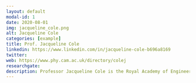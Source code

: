 ```yaml
---
layout: default
modal-id: 1
date: 2020-08-01
img: jacqueline_cole.png
alt: Jacqueline Cole
categories: [example]
title: Prof. Jacqueline Cole
linkedin: https://www.linkedin.com/in/jacqueline-cole-b696a8169
twitter:
web: https://www.phy.cam.ac.uk/directory/colej
researchgate:
description: Professor Jacqueline Cole is the Royal Academy of Engineering Research Professor in Materials Physics at the University of Cambridge. She also heads the Molecular Engineering department and holds the BASF/Royal Academy of Engineering Research Chair in Data-driven Molecular Engineering of Functional Materials, partly funded by ISIS neutron and Muon Source at STFC Rutherford Appleton Laboratory in Oxfordshire, UK. She has a joint appointment in both the Physics Department (Cavendish Laboratory) and the Department of Chemical Engineering and Biotechnology at Cambridge. Her research combines artificial intelligence, data science, computational methods, and experimental research to create a data-driven materials discovery process. She holds two PhDs, one in Physics from the University of Cambridge and another in Chemistry from the University of Durham.
---
```

